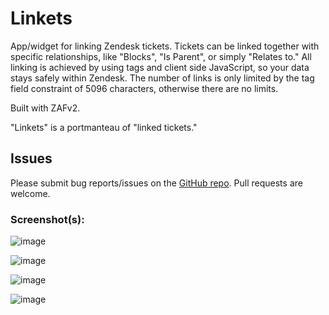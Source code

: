 # Linkets

App/widget for linking Zendesk tickets. Tickets can be linked together with specific relationships,
like "Blocks", "Is Parent", or simply "Relates to." All linking is achieved by using tags and
client side JavaScript, so your data stays safely within Zendesk. The number of links is only
limited by the tag field constraint of 5096 characters, otherwise there are no limits.

Built with ZAFv2.

"Linkets" is a portmanteau of "linked tickets."

## Issues

Please submit bug reports/issues on the [GitHub repo](https://github.com/aglover-zendesk/linkets/issues). Pull requests are welcome.

### Screenshot(s):
![image](https://user-images.githubusercontent.com/25018339/31585812-a62887c2-b18d-11e7-87eb-76c8e412d0f1.png)

![image](https://user-images.githubusercontent.com/25018339/31588364-48ce68c0-b1b6-11e7-8328-7d4025ff6332.png)

![image](https://user-images.githubusercontent.com/25018339/31588370-678156a6-b1b6-11e7-87ce-1449ef600d09.png)

![image](https://user-images.githubusercontent.com/25018339/31588375-8945a026-b1b6-11e7-9bcf-b757274d7810.png)
